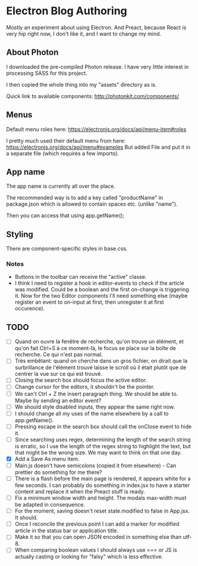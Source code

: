 # Electron Blog Authoring
Mostly an experiment about using Electron. And Preact, because React is very hip right now, I don't like it, and I want to change my mind.

## About Photon
I downloaded the pre-compiled Photon release. I have very little interest in processing SASS for this project.

I then copied the whole thing into my "assets" directory as is.

Quick link to available components: http://photonkit.com/components/

## Menus
Default menu roles here: https://electronjs.org/docs/api/menu-item#roles

I pretty much used their default menu from here: https://electronjs.org/docs/api/menu#examples
But added File and put it in a separate file (which requires a few imports).

## App name
The app name is currently all over the place.

The recommended way is to add a key called "productName" in package.json which is allowed to contain spaces etc. (unlike "name").

Then you can access that using app.getName();

## Styling
There are component-specific styles in base.css.

### Notes
* Buttons in the toolbar can receive the "active" classe.
* I think I need to register a hook in editor-events to check if the article was modified. Could be a boolean and the first on-change is triggering it. Now for the two Editor components I'll need something else (maybe register an event to on-input at first, then unregister it at first occurence).

## TODO
- [ ] Quand on ouvre la fenêtre de recherche, qu'on trouve un élément, et qu'on fait Ctrl+S à ce moment-là, le focus se place sur la boîte de recherche. Ce qui n'est pas normal.
- [ ] Très embêtant: quand on cherche dans un gros fichier, on dirait que la surbrillance de l'élément trouvé laisse le scroll où il était plutôt que de centrer la vue sur ce qui est trouvé.
- [ ] Closing the search box should focus the active editor.
- [ ] Change cursor for the editors, it shouldn't be the pointer.
- [ ] We can't Ctrl + Z the insert paragraph thing. We should be able to. Maybe by sending an editor event?
- [ ] We should style disabled inputs, they appear the same right now.
- [ ] I should change all my uses of the name elsewhere by a call to app.getName().
- [ ] Pressing escape in the search box should call the onClose event to hide it.
- [ ] Since searching uses regex, determining the length of the search string is erratic, so I use the length of the regex string to highlight the text, but that might be the wrong size. We may want to think on that one day.
- [x] Add a Save As menu item.
- [ ] Main.js doesn't have semicolons (copied it from elsewhere) - Can prettier do something for me there?
- [ ] There is a flash before the main page is rendered, it appears white for a few seconds. I can probably do something in index.jsx to have a starter content and replace it when the Preact stuff is ready.
- [ ] Fix a minimum window width and height. The modals max-width must be adapted in consequence.
- [ ] For the moment, saving doesn't reset state.modified to false in App.jsx. It should.
- [ ] Once I reconcile the previous point I can add a marker for modified article in the status bar or application title.
- [ ] Make it so that you can open JSON encoded in something else than utf-8.
- [ ] When comparing boolean values I should always use === or JS is actually casting or looking for "falsy" which is less effective.